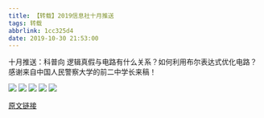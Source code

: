 ```yaml
---
title: 【转载】2019信息社十月推送
tags: 转载
abbrlink: 1cc325d4
date: 2019-10-30 21:53:00
---
```


十月推送：科普向
逻辑真假与电路有什么关系？如何利用布尔表达式优化电路？感谢来自中国人民警察大学的前二中学长来稿！

<!--more-->

![](https://i.loli.net/2020/02/10/XyQ7iKrZfoOD1dJ.jpg)
![](https://i.loli.net/2020/02/10/o2nq8riNAJyeYg5.jpg)
![](https://i.loli.net/2020/02/10/tcZ3iaTqSKmMkCL.jpg)
![](https://i.loli.net/2020/02/10/gip6jIFoH1snVZX.jpg)
![](https://i.loli.net/2020/02/10/e6JPhjiaqzfUcGk.jpg)

[原文链接](https://user.qzone.qq.com/2567446457/mood/b91f0899a575b95d401d0a00)